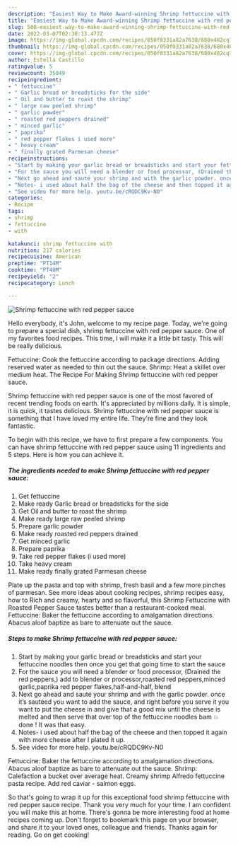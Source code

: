 ```yaml
---
description: "Easiest Way to Make Award-winning Shrimp fettuccine with red pepper sauce"
title: "Easiest Way to Make Award-winning Shrimp fettuccine with red pepper sauce"
slug: 508-easiest-way-to-make-award-winning-shrimp-fettuccine-with-red-pepper-sauce
date: 2022-03-07T02:30:13.477Z
image: https://img-global.cpcdn.com/recipes/050f0331a82a7638/680x482cq70/shrimp-fettuccine-with-red-pepper-sauce-recipe-main-photo.jpg
thumbnail: https://img-global.cpcdn.com/recipes/050f0331a82a7638/680x482cq70/shrimp-fettuccine-with-red-pepper-sauce-recipe-main-photo.jpg
cover: https://img-global.cpcdn.com/recipes/050f0331a82a7638/680x482cq70/shrimp-fettuccine-with-red-pepper-sauce-recipe-main-photo.jpg
author: Estella Castillo
ratingvalue: 5
reviewcount: 35049
recipeingredient:
- " fettuccine"
- " Garlic bread or breadsticks for the side"
- " Oil and butter to roast the shrimp"
- " large raw peeled shrimp"
- " garlic powder"
- " roasted red peppers drained"
- " minced garlic"
- " paprika"
- " red pepper flakes i used more"
- " heavy cream"
- " finally grated Parmesan cheese"
recipeinstructions:
- "Start by making your garlic bread or breadsticks and start your fettuccine noodles then once you get that going time to start the sauce"
- "For the sauce you will need a blender or food processor, (Drained the red peppers,) add to blender or processor,roasted red peppers,minced garlic,paprika red pepper flakes,half-and-half, blend"
- "Next go ahead and sauté your shrimp and with the garlic powder. once it’s sautéed you want to add the sauce, and right before you serve it you want to put the cheese in and give that a good mix until the cheese is melted and then serve that over top of the fettuccine noodles bam 💥 done ! It was that easy."
- "Notes- i used about half the bag of the cheese and then topped it again with more cheese after I plated it up."
- "See video for more help. youtu.be/cRQDC9Kv-N0"
categories:
- Recipe
tags:
- shrimp
- fettuccine
- with

katakunci: shrimp fettuccine with 
nutrition: 217 calories
recipecuisine: American
preptime: "PT14M"
cooktime: "PT40M"
recipeyield: "2"
recipecategory: Lunch

---
```



![Shrimp fettuccine with red pepper sauce](https://img-global.cpcdn.com/recipes/050f0331a82a7638/680x482cq70/shrimp-fettuccine-with-red-pepper-sauce-recipe-main-photo.jpg)

Hello everybody, it's John, welcome to my recipe page. Today, we're going to prepare a special dish, shrimp fettuccine with red pepper sauce. One of my favorites food recipes. This time, I will make it a little bit tasty. This will be really delicious.

Fettuccine: Cook the fettuccine according to package directions. Adding reserved water as needed to thin out the sauce. Shrimp: Heat a skillet over medium heat. The Recipe For Making Shrimp fettuccine with red pepper sauce.

Shrimp fettuccine with red pepper sauce is one of the most favored of recent trending foods on earth. It's appreciated by millions daily. It is simple, it is quick, it tastes delicious. Shrimp fettuccine with red pepper sauce is something that I have loved my entire life. They're fine and they look fantastic.


To begin with this recipe, we have to first prepare a few components. You can have shrimp fettuccine with red pepper sauce using 11 ingredients and 5 steps. Here is how you can achieve it.

<!--inarticleads1-->

##### The ingredients needed to make Shrimp fettuccine with red pepper sauce:

1. Get  fettuccine
1. Make ready  Garlic bread or breadsticks for the side
1. Get  Oil and butter to roast the shrimp
1. Make ready  large raw peeled shrimp
1. Prepare  garlic powder
1. Make ready  roasted red peppers drained
1. Get  minced garlic
1. Prepare  paprika
1. Take  red pepper flakes (i used more)
1. Take  heavy cream
1. Make ready  finally grated Parmesan cheese


Plate up the pasta and top with shrimp, fresh basil and a few more pinches of parmesan. See more ideas about cooking recipes, shrimp recipes easy, how to Rich and creamy, hearty and so flavorful, this Shrimp Fettuccine with Roasted Pepper Sauce tastes better than a restaurant-cooked meal. Fettuccine: Baker the fettuccine according to amalgamation directions. Abacus aloof baptize as bare to attenuate out the sauce. 

<!--inarticleads2-->

##### Steps to make Shrimp fettuccine with red pepper sauce:

1. Start by making your garlic bread or breadsticks and start your fettuccine noodles then once you get that going time to start the sauce
1. For the sauce you will need a blender or food processor, (Drained the red peppers,) add to blender or processor,roasted red peppers,minced garlic,paprika red pepper flakes,half-and-half, blend
1. Next go ahead and sauté your shrimp and with the garlic powder. once it’s sautéed you want to add the sauce, and right before you serve it you want to put the cheese in and give that a good mix until the cheese is melted and then serve that over top of the fettuccine noodles bam 💥 done ! It was that easy.
1. Notes- i used about half the bag of the cheese and then topped it again with more cheese after I plated it up.
1. See video for more help. youtu.be/cRQDC9Kv-N0


Fettuccine: Baker the fettuccine according to amalgamation directions. Abacus aloof baptize as bare to attenuate out the sauce. Shrimp: Calefaction a bucket over average heat. Creamy shrimp Alfredo fettuccine pasta recipe. Add red caviar - salmon eggs. 

So that's going to wrap it up for this exceptional food shrimp fettuccine with red pepper sauce recipe. Thank you very much for your time. I am confident you will make this at home. There's gonna be more interesting food at home recipes coming up. Don't forget to bookmark this page on your browser, and share it to your loved ones, colleague and friends. Thanks again for reading. Go on get cooking!
